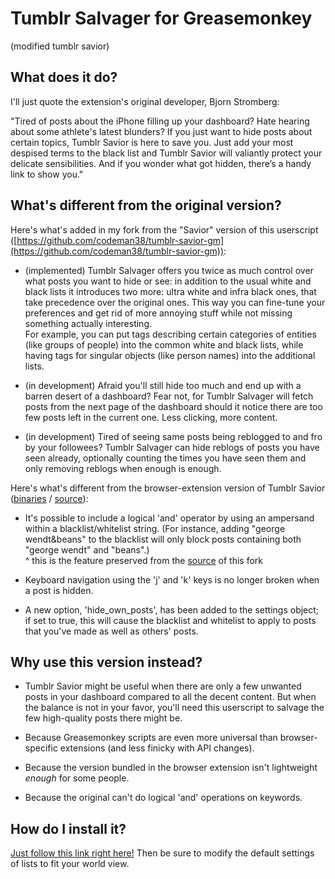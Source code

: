 # Tumblr Salvager for Greasemonkey  
  (modified tumblr savior)

## What does it do?

I'll just quote the extension's original developer, Bjorn Stromberg:

"Tired of posts about the iPhone filling up your dashboard? Hate hearing about some athlete's latest blunders? If you just want to hide posts about certain topics, Tumblr Savior is here to save you. Just add your most despised terms to the black list and Tumblr Savior will valiantly protect your delicate sensibilities. And if you wonder what got hidden, there’s a handy link to show you."

## What's different from the original version?

Here's what's added in my fork from the "Savior" version of this userscript ([https://github.com/codeman38/tumblr-savior-gm](https://github.com/codeman38/tumblr-savior-gm)):

* (implemented) Tumblr Salvager offers you twice as much control over what posts you want to hide or see: in addition to the usual white and black lists it introduces two more: ultra white and infra black ones, that take precedence over the original ones. This way you can fine-tune your preferences and get rid of more annoying stuff while not missing something actually interesting.  
  For example, you can put tags describing certain categories of entities (like groups of people) into the common white and black lists, while having tags for singular objects (like person names) into the additional lists.

* (in development) Afraid you'll still hide too much and end up with a barren desert of a dashboard? Fear not, for Tumblr Salvager will fetch posts from the next page of the dashboard should it notice there are too few posts left in the current one. Less clicking, more content.

* (in development) Tired of seeing same posts being reblogged to and fro by your followees? Tumblr Salvager can hide reblogs of posts you have seen already, optionally counting the times you have seen them and only removing reblogs when enough is enough.


Here's what's different from the browser-extension version of Tumblr Savior ([binaries](http://bjornstar.com/tumblr-savior) / [source](https://github.com/bjornstar/Tumblr-Savior)):

* It's possible to include a logical 'and' operator by using an ampersand within a blacklist/whitelist string. (For instance, adding "george wendt&beans" to the blacklist will only block posts containing both "george wendt" and "beans".)  
  ^ this is the feature preserved from the [source](https://github.com/codeman38/tumblr-savior-gm) of this fork

* Keyboard navigation using the 'j' and 'k' keys is no longer broken when a post is hidden.

* A new option, 'hide_own_posts', has been added to the settings object; if set to true, this will cause the blacklist and whitelist to apply to posts that you've made as well as others' posts.

## Why use this version instead?

* Tumblr Savior might be useful when there are only a few unwanted posts in your dashboard compared to all the decent content. But when the balance is not in your favor, you'll need this userscript to salvage the few high-quality posts there might be.

* Because Greasemonkey scripts are even more universal than browser-specific extensions (and less finicky with API changes).

* Because the version bundled in the browser extension isn't lightweight *enough* for some people.

* Because the original can't do logical 'and' operations on keywords.

## How do I install it?

[Just follow this link right here!](tumblr-savior.user.js) Then be sure to modify the default settings of lists to fit your world view.

